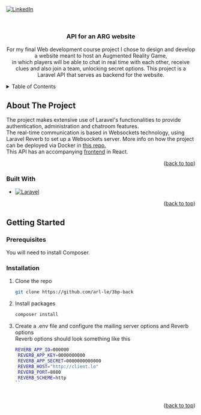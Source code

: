 <!-- Improved compatibility of back to top link: See: https://github.com/othneildrew/Best-README-Template/pull/73 -->
<a id="readme-top"></a>



<!-- PROJECT SHIELDS -->
<!--
*** I'm using markdown "reference style" links for readability.
*** Reference links are enclosed in brackets [ ] instead of parentheses ( ).
*** See the bottom of this document for the declaration of the reference variables
*** for contributors-url, forks-url, etc. This is an optional, concise syntax you may use.
*** https://www.markdownguide.org/basic-syntax/#reference-style-links
-->

[![LinkedIn][linkedin-shield]][linkedin-url]



<!-- PROJECT LOGO -->
<br />
<div align="center">
  

<h3 align="center">API for an ARG website</h3>

  <p align="center">
    For my final Web development course project I chose to design and develop a website meant to host an Augmented Reality Game,
    <br />
    in which players will be able to chat in real time with each other, receive clues and also join a team, unlocking secret options.
    This project is a Laravel API that serves as backend for the website.

  </p>
</div>



<!-- TABLE OF CONTENTS -->
<details>
  <summary>Table of Contents</summary>
  <ol>
    <li>
      <a href="#about-the-project">About The Project</a>
      <ul>
        <li><a href="#built-with">Built With</a></li>
      </ul>
    </li>
    <li>
      <a href="#getting-started">Getting Started</a>
      <ul>
        <li><a href="#prerequisites">Prerequisites</a></li>
        <li><a href="#installation">Installation</a></li>
      </ul>
    </li>


  </ol>
</details>



<!-- ABOUT THE PROJECT -->
## About The Project

The project makes extensive use of Laravel's functionalities to provide authentication, administration and chatroom features. 
</br>
The real-time communication is based in Websockets technology, using Laravel Reverb to set up a Websockets server. More info on how the project can be deployed via Docker in <a href="https://github.com/ar-le/3bp-proyecto"> this repo. </a>
</br>
This API has an accompanying <a href="https://github.com/ar-le/3bp-front">frontend</a> in React.

<p align="right">(<a href="#readme-top">back to top</a>)</p>



### Built With

* [![Laravel][Laravel.com]][Laravel-url]


<p align="right">(<a href="#readme-top">back to top</a>)</p>



<!-- GETTING STARTED -->
## Getting Started


### Prerequisites

You will need to install Composer.

### Installation

1. Clone the repo
   ```sh
   git clone https://github.com/arl-le/3bp-back
   ```
2. Install packages
   ```sh
   composer install
   ```
3. Create a .env file and configure the mailing server options and Reverb options
   </br>
    Reverb options should look something like this
   ```sh
   REVERB_APP_ID=000000
    REVERB_APP_KEY=0000000000
    REVERB_APP_SECRET=0000000000000
    REVERB_HOST="http://client.lo"
    REVERB_PORT=8080
    REVERB_SCHEME=http
   ``

  

<p align="right">(<a href="#readme-top">back to top</a>)</p>




<!-- MARKDOWN LINKS & IMAGES -->
<!-- https://www.markdownguide.org/basic-syntax/#reference-style-links -->
[contributors-shield]: https://img.shields.io/github/contributors/github_username/repo_name.svg?style=for-the-badge
[contributors-url]: https://github.com/github_username/repo_name/graphs/contributors
[forks-shield]: https://img.shields.io/github/forks/github_username/repo_name.svg?style=for-the-badge
[forks-url]: https://github.com/github_username/repo_name/network/members
[stars-shield]: https://img.shields.io/github/stars/github_username/repo_name.svg?style=for-the-badge
[stars-url]: https://github.com/github_username/repo_name/stargazers
[issues-shield]: https://img.shields.io/github/issues/github_username/repo_name.svg?style=for-the-badge
[issues-url]: https://github.com/github_username/repo_name/issues
[license-shield]: https://img.shields.io/github/license/github_username/repo_name.svg?style=for-the-badge
[license-url]: https://github.com/github_username/repo_name/blob/master/LICENSE.txt
[linkedin-shield]: https://img.shields.io/badge/-LinkedIn-black.svg?style=for-the-badge&logo=linkedin&colorB=555
[linkedin-url]: https://www.linkedin.com/in/ariel-pascual-díaz-029499186
[product-screenshot]: images/screenshot.png
[Next.js]: https://img.shields.io/badge/next.js-000000?style=for-the-badge&logo=nextdotjs&logoColor=white
[Next-url]: https://nextjs.org/
[React.js]: https://img.shields.io/badge/React-20232A?style=for-the-badge&logo=react&logoColor=61DAFB
[React-url]: https://reactjs.org/
[Vue.js]: https://img.shields.io/badge/Vue.js-35495E?style=for-the-badge&logo=vuedotjs&logoColor=4FC08D
[Vue-url]: https://vuejs.org/
[Angular.io]: https://img.shields.io/badge/Angular-DD0031?style=for-the-badge&logo=angular&logoColor=white
[Angular-url]: https://angular.io/
[Svelte.dev]: https://img.shields.io/badge/Svelte-4A4A55?style=for-the-badge&logo=svelte&logoColor=FF3E00
[Svelte-url]: https://svelte.dev/
[Laravel.com]: https://img.shields.io/badge/Laravel-FF2D20?style=for-the-badge&logo=laravel&logoColor=white
[Laravel-url]: https://laravel.com
[Bootstrap.com]: https://img.shields.io/badge/Bootstrap-563D7C?style=for-the-badge&logo=bootstrap&logoColor=white
[Bootstrap-url]: https://getbootstrap.com
[JQuery.com]: https://img.shields.io/badge/jQuery-0769AD?style=for-the-badge&logo=jquery&logoColor=white
[JQuery-url]: https://jquery.com 
